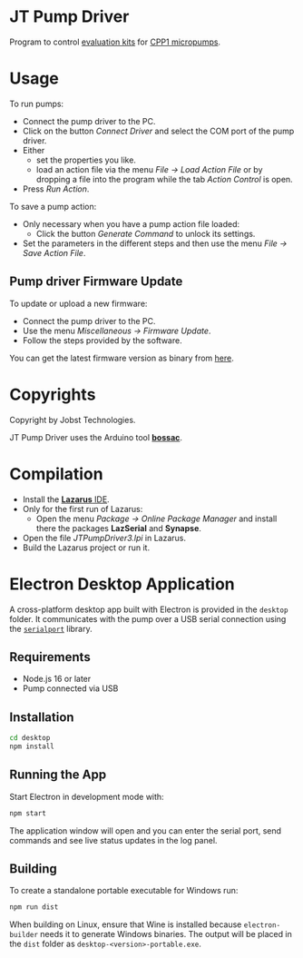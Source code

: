# JT Pump Driver

Program to control [evaluation kits](https://www.jobst-technologies.com/products/microfluidics/peristaltic-micropumps/#Evaluation_Kits) for [CPP1 micropumps](https://www.jobst-technologies.com/products/microfluidics/peristaltic-micropumps).

# Usage

To run pumps:
- Connect the pump driver to the PC.
- Click on the button *Connect Driver* and select the COM port of the pump driver.
- Either
  - set the properties you like.
  - load an action file via the menu *File → Load Action File* or by dropping a file into
   the program while the tab *Action Control* is open.
- Press *Run Action*.

To save a pump action:
- Only necessary when you have a pump action file loaded:
  - Click the button *Generate Command* to unlock its settings.
- Set the parameters in the different steps and then use the menu
  *File → Save Action File*.

## Pump driver Firmware Update

To update or upload a new firmware:
- Connect the pump driver to the PC.
- Use the menu *Miscellaneous → Firmware Update*.
- Follow the steps provided by the software.

You can get the latest firmware version as binary from [here](https://github.com/JobstTechnologies/JT-PumpDriver-Firmware/releases/latest).

# Copyrights

Copyright by Jobst Technologies.

JT Pump Driver uses the Arduino tool [**bossac**](https://github.com/arduino/arduino-flash-tools).

# Compilation

- Install the [**Lazarus** IDE](https://www.lazarus-ide.org/).
- Only for the first run of Lazarus:
  - Open the menu *Package → Online Package Manager* and install there the packages **LazSerial** and **Synapse**.
- Open the file *JTPumpDriver3.lpi* in Lazarus.
- Build the Lazarus project or run it.

# Electron Desktop Application

A cross-platform desktop app built with Electron is provided in the `desktop` folder. It communicates with the pump over a USB serial connection using the [`serialport`](https://serialport.io) library.

## Requirements
- Node.js 16 or later
- Pump connected via USB

## Installation
```bash
cd desktop
npm install
```

## Running the App
Start Electron in development mode with:
```bash
npm start
```
The application window will open and you can enter the serial port, send commands and see live status updates in the log panel.

## Building
To create a standalone portable executable for Windows run:
```bash
npm run dist
```
When building on Linux, ensure that Wine is installed because `electron-builder`
needs it to generate Windows binaries.
The output will be placed in the `dist` folder as `desktop-<version>-portable.exe`.


